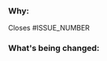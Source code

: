 ### Why:

<!-- If this PR is linked to any issue -->
<!-- please change #ISSUE_NUMBER to the respective issue number -->
<!-- For example, Closes #1 -->
Closes #ISSUE_NUMBER

### What's being changed:

